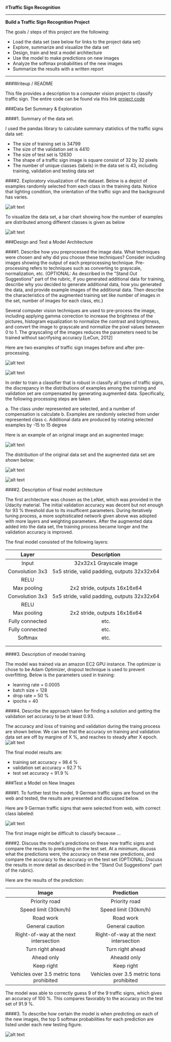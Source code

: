 #**Traffic Sign Recognition** 

---

**Build a Traffic Sign Recognition Project**

The goals / steps of this project are the following:
* Load the data set (see below for links to the project data set)
* Explore, summarize and visualize the data set
* Design, train and test a model architecture
* Use the model to make predictions on new images
* Analyze the softmax probabilities of the new images
* Summarize the results with a written report

---
###Writeup / README

This file provides a description to a computer vision project to classify traffic sign. The entire code can be found via this link [project code](https://github.com/davidsky900/SelfDrivingCar-TrafficSign/blob/master/Traffic_Sign_Classifier.ipynb)

###Data Set Summary & Exploration

####1. Summary of the data set. 

I used the pandas library to calculate summary statistics of the traffic
signs data set:

* The size of training set is 34799
* The size of the validation set is 4410
* The size of test set is 12630
* The shape of a traffic sign image is square consist of 32 by 32 pixels
* The number of unique classes (labels) in the data set is 43, including training, validation and testing data set

####2. Exploratory visualization of the dataset.
Below is a depict of examples randomly selected from each class in the training data. Notice that lighting condition, the orientation of the traffic sign and the background has varies. 

![alt text](https://github.com/davidsky900/SelfDrivingCar-TrafficSign/blob/master/examples/DataSetExamples.png)

To visualize the data set, a bar chart showing how the number of examples are distributed among different classes is given as below

![alt text](https://github.com/davidsky900/SelfDrivingCar-TrafficSign/blob/master/examples/DataSetVisual.png)

###Design and Test a Model Architecture

####1. Describe how you preprocessed the image data. What techniques were chosen and why did you choose these techniques? Consider including images showing the output of each preprocessing technique. Pre-processing refers to techniques such as converting to grayscale, normalization, etc. (OPTIONAL: As described in the "Stand Out Suggestions" part of the rubric, if you generated additional data for training, describe why you decided to generate additional data, how you generated the data, and provide example images of the additional data. Then describe the characteristics of the augmented training set like number of images in the set, number of images for each class, etc.)

Several computer vision techniques are used to pre-process the image, including applying gamma correction to increase the brightness of the pictures, histogram equalization to normalize the contrast and brightness, and convert the image to grayscale and normalize the pixel values between 0 to 1. The grayscaling of the images reduces the parameters need to be trained without sacrifysing accuracy [LeCun, 2012]

Here are two examples of traffic sign images before and after pre-processing.

![alt text](https://github.com/davidsky900/SelfDrivingCar-TrafficSign/blob/master/examples/preProcessDemo8150.png)

![alt text](https://github.com/davidsky900/SelfDrivingCar-TrafficSign/blob/master/examples/preProcessDemo8109.png)

In order to train a classifier that is robust in classify all types of traffic signs, the discrepancy in the distributions of examples among the training and validation set are compensated by generating augmented data. Specifically, the following processing steps are taken

a. The class under represented are selected, and a number of compensation is calculate
b. Examples are randomly selected from under represented class
c. Additional data are produced by rotating selected examples by -15 to 15 degree

Here is an example of an original image and an augmented image:

![alt text](https://github.com/davidsky900/SelfDrivingCar-TrafficSign/blob/master/examples/AugDataDemo.png)

The distribution of the original data set and the augmented data set are shown below:

![alt text](https://github.com/davidsky900/SelfDrivingCar-TrafficSign/blob/master/examples/AugTrainDist.png)

![alt text](https://github.com/davidsky900/SelfDrivingCar-TrafficSign/blob/master/examples/AugValidDist.png)

####2. Description of final model architecture

The first architecture was chosen as the LeNet, which was provided in the Udacity material. The initial validation accuracy was decent but not enough for 93 % threshold due to its insufficent parameters. During iteratively tuning process, a more sophisticated network given above was adopted with more layers and weighting parameters. After the augmented data added into the data set, the training process became longer and the validation accuracy is improved. 

The final model consisted of the following layers:

| Layer         		|     Description	        					| 
|:---------------------:|:---------------------------------------------:| 
| Input         		| 32x32x1 Grayscale image   							| 
| Convolution 3x3     	| 5x5 stride, valid padding, outputs 32x32x64 	|
| RELU					|												|
| Max pooling	      	| 2x2 stride,  outputs 16x16x64 				|
| Convolution 3x3	    | 5x5 stride, valid padding, outputs 32x32x64   |
| RELU					|												|
| Max pooling	      	| 2x2 stride,  outputs 16x16x64 				|
| Fully connected		| etc.        									|
| Fully connected		| etc.        									|
| Softmax				| etc.        									|
|						|												|
|						|												|

####3. Description of meodel training

The model was trained via  an amazon EC2 GPU instance. The optimizer is chose to be Adam Optimizer, dropout technique is used to prevent overfitting. Below is the parameters used in training:

* leanring rate = 0.0005
* batch size = 128
* drop rate = 50 %
* ipochs = 40

####4. Describe the approach taken for finding a solution and getting the validation set accuracy to be at least 0.93.

The accuracy and loss of training and validation during the traing process are shown below. We can see that the accuracy on training and validation data set are off by margine of X %, and reaches to steady after X epoch. 
![alt text](https://github.com/davidsky900/SelfDrivingCar-TrafficSign/blob/master/examples/TrainingHistory.png)

The final model results are:
* training set accuracy = 98.4 %
* validation set accuracy =  92.7 %
* test set accuracy = 91.9 %

###Test a Model on New Images

####1. To further test the model, 9 German traffic signs are found on the web and tested, the results are presented and discussed below. 

Here are 9 German traffic signs that were selected from web, with correct class labeled:

![alt text](https://github.com/davidsky900/SelfDrivingCar-TrafficSign/blob/master/examples/NewTestData.png)

The first image might be difficult to classify because ...

####2. Discuss the model's predictions on these new traffic signs and compare the results to predicting on the test set. At a minimum, discuss what the predictions were, the accuracy on these new predictions, and compare the accuracy to the accuracy on the test set (OPTIONAL: Discuss the results in more detail as described in the "Stand Out Suggestions" part of the rubric).

Here are the results of the prediction:

| Image			        |     Prediction	        					| 
|:---------------------:|:---------------------------------------------:| 
| Priority road      		| Priority road   									| 
| Speed limit (30km/h)     			| Speed limit (30km/h) 										|
| Road work					| Road work											|
| General caution	      		| General caution					 				|
| Right-of-way at the next intersection			| Right-of-way at the next intersection      							|
| Turn right ahead	      		| Turn right ahead					 				|
| Ahead only	      		| Aheadd only					 				|
| Keep right	      		| Keep right					 				|
| Vehicles over 3.5 metric tons prohibited	      		| Vehicles over 3.5 metric tons prohibited					 				|

The model was able to correctly guess 9 of the 9 traffic signs, which gives an accuracy of 100 %. This compares favorably to the accuracy on the test set of 91.9 %.

####3. To describe how certain the model is when predicting on each of the new images, the top 5 softmax probabilities for each prediction are listed under each new testing figure. 

![alt text](https://github.com/davidsky900/SelfDrivingCar-TrafficSign/blob/master/examples/TopKDemo.png)


